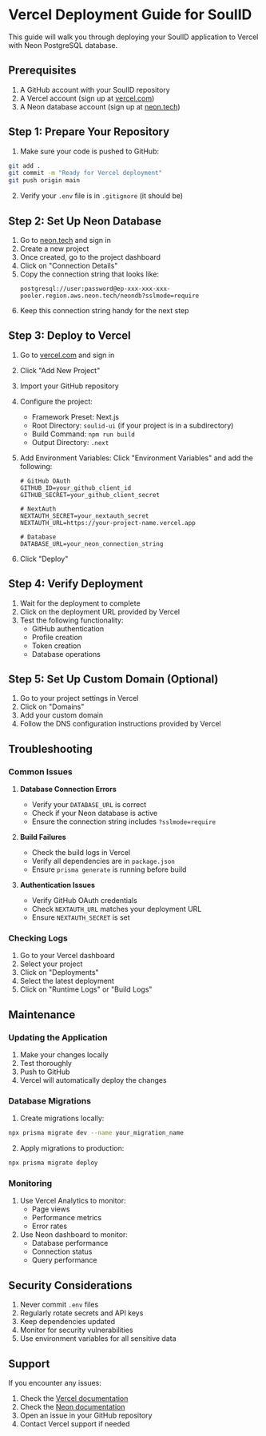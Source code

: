 # Vercel Deployment Guide for SoulID

This guide will walk you through deploying your SoulID application to Vercel with Neon PostgreSQL database.

## Prerequisites

1. A GitHub account with your SoulID repository
2. A Vercel account (sign up at [vercel.com](https://vercel.com))
3. A Neon database account (sign up at [neon.tech](https://neon.tech))

## Step 1: Prepare Your Repository

1. Make sure your code is pushed to GitHub:
```bash
git add .
git commit -m "Ready for Vercel deployment"
git push origin main
```

2. Verify your `.env` file is in `.gitignore` (it should be)

## Step 2: Set Up Neon Database

1. Go to [neon.tech](https://neon.tech) and sign in
2. Create a new project
3. Once created, go to the project dashboard
4. Click on "Connection Details"
5. Copy the connection string that looks like:
   ```
   postgresql://user:password@ep-xxx-xxx-xxx-pooler.region.aws.neon.tech/neondb?sslmode=require
   ```
6. Keep this connection string handy for the next step

## Step 3: Deploy to Vercel

1. Go to [vercel.com](https://vercel.com) and sign in
2. Click "Add New Project"
3. Import your GitHub repository
4. Configure the project:
   - Framework Preset: Next.js
   - Root Directory: `soulid-ui` (if your project is in a subdirectory)
   - Build Command: `npm run build`
   - Output Directory: `.next`

5. Add Environment Variables:
   Click "Environment Variables" and add the following:

   ```
   # GitHub OAuth
   GITHUB_ID=your_github_client_id
   GITHUB_SECRET=your_github_client_secret

   # NextAuth
   NEXTAUTH_SECRET=your_nextauth_secret
   NEXTAUTH_URL=https://your-project-name.vercel.app

   # Database
   DATABASE_URL=your_neon_connection_string
   ```

6. Click "Deploy"

## Step 4: Verify Deployment

1. Wait for the deployment to complete
2. Click on the deployment URL provided by Vercel
3. Test the following functionality:
   - GitHub authentication
   - Profile creation
   - Token creation
   - Database operations

## Step 5: Set Up Custom Domain (Optional)

1. Go to your project settings in Vercel
2. Click on "Domains"
3. Add your custom domain
4. Follow the DNS configuration instructions provided by Vercel

## Troubleshooting

### Common Issues

1. **Database Connection Errors**
   - Verify your `DATABASE_URL` is correct
   - Check if your Neon database is active
   - Ensure the connection string includes `?sslmode=require`

2. **Build Failures**
   - Check the build logs in Vercel
   - Verify all dependencies are in `package.json`
   - Ensure `prisma generate` is running before build

3. **Authentication Issues**
   - Verify GitHub OAuth credentials
   - Check `NEXTAUTH_URL` matches your deployment URL
   - Ensure `NEXTAUTH_SECRET` is set

### Checking Logs

1. Go to your Vercel dashboard
2. Select your project
3. Click on "Deployments"
4. Select the latest deployment
5. Click on "Runtime Logs" or "Build Logs"

## Maintenance

### Updating the Application

1. Make your changes locally
2. Test thoroughly
3. Push to GitHub
4. Vercel will automatically deploy the changes

### Database Migrations

1. Create migrations locally:
```bash
npx prisma migrate dev --name your_migration_name
```

2. Apply migrations to production:
```bash
npx prisma migrate deploy
```

### Monitoring

1. Use Vercel Analytics to monitor:
   - Page views
   - Performance metrics
   - Error rates
2. Use Neon dashboard to monitor:
   - Database performance
   - Connection status
   - Query performance

## Security Considerations

1. Never commit `.env` files
2. Regularly rotate secrets and API keys
3. Keep dependencies updated
4. Monitor for security vulnerabilities
5. Use environment variables for all sensitive data

## Support

If you encounter any issues:
1. Check the [Vercel documentation](https://vercel.com/docs)
2. Check the [Neon documentation](https://neon.tech/docs)
3. Open an issue in your GitHub repository
4. Contact Vercel support if needed 